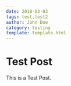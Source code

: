 ```yaml
---
date: 2018-03-03
tags: test,test2
author: John Doe
category: testing
template: template.html
---
```

# Test Post

This is a Test Post.
